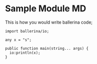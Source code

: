 Sample Module MD
=================

This is how you would write ballerina code;

```ballerina
import ballerina/io;

any x = "s";

public function main(string... args) {
  io:println(x);
}
```